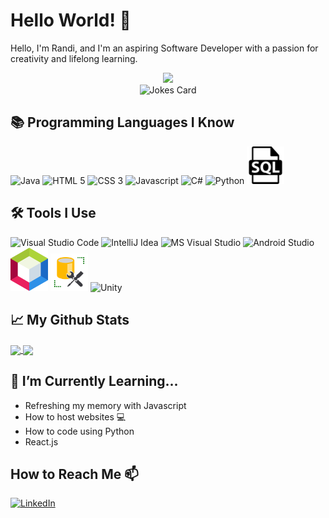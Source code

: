 # Hello World! 👋

Hello, I'm Randi, and I'm an aspiring Software Developer with a passion for creativity and lifelong learning. 

<div align="center">
  <img src="https://i.giphy.com/media/L1R1tvI9svkIWwpVYr/giphy.webp" width="450" height="auto"/>
  <br><img src="https://readme-jokes.vercel.app/api?theme=watermelon" alt="Jokes Card"/>
</div>

## 📚 Programming Languages I Know

<p align="left">
  
  <img src="https://cdn.jsdelivr.net/gh/devicons/devicon/icons/java/java-original-wordmark.svg" height="auto" width="60" title="Java" alt="Java"/>

  <img src="https://cdn.jsdelivr.net/gh/devicons/devicon/icons/html5/html5-original-wordmark.svg" height="auto" width="60" title="HTML 5" alt="HTML 5">
  
  <img src="https://cdn.jsdelivr.net/gh/devicons/devicon/icons/css3/css3-original-wordmark.svg" height="auto" width="60" title="CSS 3" alt="CSS 3">
  
  <img src="https://cdn.jsdelivr.net/gh/devicons/devicon/icons/javascript/javascript-original.svg" height="auto" width="60" title="Javascript" alt="Javascript">
  
  <img src="https://cdn.jsdelivr.net/gh/devicons/devicon/icons/csharp/csharp-original.svg" height="auto" width="60" title="C#" alt="C#">
  
  <img src="https://cdn.jsdelivr.net/gh/devicons/devicon/icons/python/python-original.svg" height="auto" width="60" title="Python" alt="Python">
  
  <img src="https://raw.githubusercontent.com/R-Lovelett/R-Lovelett/master/assets/SQL.svg" height="auto" width="60" title="SQL" alt="SQL">
</p>

## 🛠 Tools I Use

<p align="left">
  
  <img src="https://cdn.jsdelivr.net/gh/devicons/devicon/icons/vscode/vscode-original.svg" height="auto" width="60" title="MS Visual Studio Code" alt="Visual Studio Code">
  
  <img src="https://cdn.jsdelivr.net/gh/devicons/devicon/icons/intellij/intellij-original.svg" height="auto" width="60" title="IntelliJ Idea" alt="IntelliJ Idea">

  <img src="https://cdn.jsdelivr.net/gh/devicons/devicon/icons/visualstudio/visualstudio-plain.svg" height="auto" width="60" title="MS Visual Studio" alt="MS Visual Studio">
  
  <img src="https://cdn.jsdelivr.net/gh/devicons/devicon/icons/androidstudio/androidstudio-original.svg" height="auto" width="60" title="Android Studio" alt="Android Studio">
  
  <img src="https://raw.githubusercontent.com/R-Lovelett/R-Lovelett/master/assets/netbeans.svg" height="auto" width="60" title="Netbeans" alt="Netbeans">
  
  <img src="https://raw.githubusercontent.com/R-Lovelett/R-Lovelett/master/assets/server-m-studio.svg" height="auto" width="60" title="MS Server Studio" alt="MS Server Studio">
  
  <img src="https://cdn.jsdelivr.net/gh/devicons/devicon/icons/unity/unity-original.svg" height="auto" width="60" title="Unity" alt="Unity">
</p>

## 📈 My Github Stats

<a href="https://github.com/anuraghazra/github-readme-stats">
  <img align="center" src="https://github-readme-stats.vercel.app/api?username=R-Lovelett&show_icons=true&theme=tokyonight" height="200em" width="auto"/>
</a>
<a href="https://github.com/anuraghazra/github-readme-stats">
  <img align="center" src="https://github-readme-stats.vercel.app/api/top-langs/?username=R-Lovelett&theme=tokyonight&layout=compact" height="200em" width="auto"/>
</a>

## 🌱 I’m Currently Learning...

- Refreshing my memory with Javascript
- How to host websites 💻
- How to code using Python
- React.js

## How to Reach Me 📫

<a href="https://www.linkedin.com/in/randi-lovelett/">![LinkedIn](https://img.shields.io/badge/LinkedIn-0077B5?style=for-the-badge&logo=linkedin&logoColor=white)</a>

<!---
R-Lovelett/R-Lovelett is a ✨ special ✨ repository because its `README.md` (this file) appears on your GitHub profile.
You can click the Preview link to take a look at your changes.

![Anurag's GitHub stats](https://github-readme-stats.vercel.app/api?username=R-Lovelett&show_icons=true&theme=tokyonight)
[![Top Langs](https://github-readme-stats.vercel.app/api/top-langs/?username=R-Lovelett&theme=tokyonight&layout=compact)](https://github.com/anuraghazra/github-readme-stats)
--->
